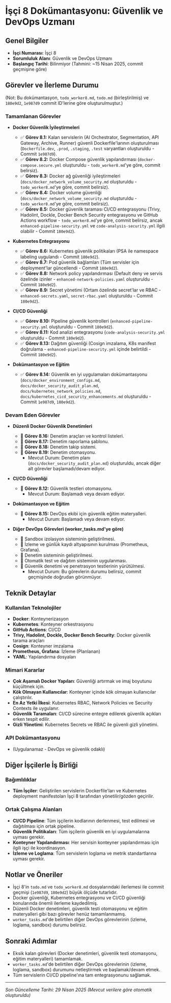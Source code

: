 # İşçi 8 Dokümantasyonu: Güvenlik ve DevOps Uzmanı

## Genel Bilgiler
- **İşçi Numarası**: İşçi 8
- **Sorumluluk Alanı**: Güvenlik ve DevOps Uzmanı
- **Başlangıç Tarihi**: Bilinmiyor (Tahmini: ~15 Nisan 2025, commit geçmişine göre)

## Görevler ve İlerleme Durumu

(Not: Bu dokümantasyon, `todo_worker8.md`, `todo.md` (birleştirilmiş) ve `180e9d2`, `1e987d9` commit ID'lerine göre oluşturulmuştur.)

### Tamamlanan Görevler

- **Docker Güvenlik İyileştirmeleri**
  - ✅ **Görev 8.1:** Kalan servislerin (AI Orchestrator, Segmentation, API Gateway, Archive, Runner) güvenli Dockerfile'larının oluşturulması (`Dockerfile.dev`, `.prod`, `.staging`, `.test` varyantları oluşturuldu - Commit `1e987d9`).
  - ✅ **Görev 8.2:** Docker Compose güvenlik yapılandırması (`docker-compose.secure.yml` oluşturuldu - `todo_worker8.md`'ye göre, commit belirsiz).
  - ✅ **Görev 8.3:** Docker ağ güvenliği iyileştirmeleri (`docs/docker_network_volume_security.md` oluşturuldu - `todo_worker8.md`'ye göre, commit belirsiz).
  - ✅ **Görev 8.4:** Docker volume güvenliği (`docs/docker_network_volume_security.md` oluşturuldu - `todo_worker8.md`'ye göre, commit belirsiz).
  - ✅ **Görev 8.5:** Docker güvenlik taraması CI/CD entegrasyonu (Trivy, Hadolint, Dockle, Docker Bench Security entegrasyonu ve GitHub Actions workflow - `todo_worker8.md`'ye göre, commit belirsiz, ancak `enhanced-pipeline-security.yml` ve `code-analysis-security.yml` ilgili olabilir - Commit `180e9d2`).

- **Kubernetes Entegrasyonu**
  - ✅ **Görev 8.6:** Kubernetes güvenlik politikaları (PSA ile namespace labeling uygulandı - Commit `180e9d2`).
  - ✅ **Görev 8.7:** Pod güvenlik bağlamları (Tüm servisler için deployment'lar güncellendi - Commit `180e9d2`).
  - ✅ **Görev 8.8:** Network policy yapılandırması (Default deny ve servis özelinde izinler - `enhanced-network-policies.yaml` oluşturuldu - Commit `180e9d2`).
  - ✅ **Görev 8.9:** Secret yönetimi (Ortam özelinde secret'lar ve RBAC - `enhanced-secrets.yaml`, `secret-rbac.yaml` oluşturuldu - Commit `180e9d2`).

- **CI/CD Güvenliği**
  - ✅ **Görev 8.10:** Pipeline güvenlik kontrolleri (`enhanced-pipeline-security.yml` oluşturuldu - Commit `180e9d2`).
  - ✅ **Görev 8.11:** Kod analizi entegrasyonu (`code-analysis-security.yml` oluşturuldu - Commit `180e9d2`).
  - ✅ **Görev 8.13:** Dağıtım güvenliği (Cosign imzalama, K8s manifest doğrulama - `enhanced-pipeline-security.yml` içinde belirtildi - Commit `180e9d2`).

- **Dokümantasyon ve Eğitim**
  - ✅ **Görev 8.14:** Güvenlik en iyi uygulamaları dokümantasyonu (`docs/docker_environment_configs.md`, `docs/docker_security_audit_plan.md`, `docs/kubernetes_network_policies.md`, `docs/kubernetes_cicd_security_enhancements.md` oluşturuldu - Commit `1e987d9`, `180e9d2`).

### Devam Eden Görevler

- **Düzenli Docker Güvenlik Denetimleri**
  - 🔄 **Görev 8.16:** Denetim araçları ve kontrol listeleri.
  - 🔄 **Görev 8.17:** Denetim raporlama şablonu.
  - 🔄 **Görev 8.18:** Denetim takip sistemi.
  - 🔄 **Görev 8.19:** Denetim otomasyonu.
    - Mevcut Durum: Denetim planı (`docs/docker_security_audit_plan.md`) oluşturuldu, ancak diğer alt görevler başlamadı/devam ediyor.

- **CI/CD Güvenliği**
  - 🔄 **Görev 8.12:** Güvenlik testleri otomasyonu.
    - Mevcut Durum: Başlamadı veya devam ediyor.

- **Dokümantasyon ve Eğitim**
  - 🔄 **Görev 8.15:** DevOps ekibi için güvenlik eğitim materyalleri.
    - Mevcut Durum: Başlamadı veya devam ediyor.

- **Diğer DevOps Görevleri (worker_tasks.md'ye göre)**
  - 🔄 Sandbox izolasyon sisteminin geliştirilmesi.
  - 🔄 İzleme ve günlük kaydı altyapısının kurulması (Prometheus, Grafana).
  - 🔄 Denetim sisteminin geliştirilmesi.
  - 🔄 Otomatik test ve dağıtım sisteminin uygulanması.
  - 🔄 Güvenlik denetimi ve penetrasyon testlerinin yürütülmesi.
    - Mevcut Durum: Bu görevlerin durumu belirsiz, commit geçmişinde doğrudan görünmüyor.

## Teknik Detaylar

### Kullanılan Teknolojiler
- **Docker**: Konteynerizasyon
- **Kubernetes**: Konteyner orkestrasyonu
- **GitHub Actions**: CI/CD
- **Trivy, Hadolint, Dockle, Docker Bench Security**: Docker güvenlik tarama araçları
- **Cosign**: Konteyner imzalama
- **Prometheus, Grafana**: İzleme (Planlanan)
- **YAML**: Yapılandırma dosyaları

### Mimari Kararlar
- **Çok Aşamalı Docker Yapıları**: Güvenliği artırmak ve imaj boyutunu küçültmek için.
- **Kök Olmayan Kullanıcılar**: Konteyner içinde kök olmayan kullanıcılar çalıştırılır.
- **En Az Yetki İlkesi**: Kubernetes RBAC, Network Policies ve Security Contexts ile uygulanır.
- **Güvenlik Taramaları**: CI/CD sürecine entegre edilerek güvenlik açıkları erken tespit edilir.
- **Gizli Yönetimi**: Kubernetes Secrets ve RBAC ile güvenli gizli yönetimi.

### API Dokümantasyonu
- (Uygulanamaz - DevOps ve güvenlik odaklı)

## Diğer İşçilerle İş Birliği

### Bağımlılıklar
- **Tüm İşçiler**: Geliştirilen servislerin Dockerfile'ları ve Kubernetes deployment manifestoları İşçi 8 tarafından yönetilir/gözden geçirilir.

### Ortak Çalışma Alanları
- **CI/CD Pipeline**: Tüm işçilerin kodlarının derlenmesi, test edilmesi ve dağıtılması için ortak pipeline.
- **Güvenlik Politikaları**: Tüm işçilerin güvenlik en iyi uygulamalarına uyması gerekir.
- **Konteyner Yapılandırması**: Her servisin konteyner yapılandırması için ilgili işçi ile koordinasyon.
- **İzleme ve Loglama**: Tüm servislerin loglama ve metrik standartlarına uyması gerekir.

## Notlar ve Öneriler
- İşçi 8'in `todo.md` ve `todo_worker8.md` dosyalarındaki ilerlemesi ile commit geçmişi (`1e987d9`, `180e9d2`) büyük ölçüde tutarlıdır.
- Docker güvenliği, Kubernetes entegrasyonu ve CI/CD güvenliği konularında önemli ilerleme kaydedilmiş.
- Düzenli Docker denetimleri, güvenlik testi otomasyonu ve eğitim materyalleri gibi bazı görevler henüz tamamlanmamış.
- `worker_tasks.md`'de belirtilen diğer DevOps görevlerinin (izleme, loglama, sandbox) durumu belirsiz.

## Sonraki Adımlar
- Eksik kalan görevleri (Docker denetimleri, güvenlik testi otomasyonu, eğitim materyalleri) tamamlamak.
- `worker_tasks.md`'de belirtilen diğer DevOps görevlerinin (izleme, loglama, sandbox) durumunu netleştirmek ve başlamak/devam etmek.
- Tüm servislerin CI/CD pipeline'ına tam entegrasyonunu sağlamak.

---

*Son Güncelleme Tarihi: 29 Nisan 2025 (Mevcut verilere göre otomatik oluşturuldu)*


